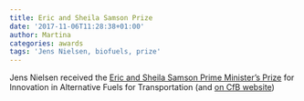 ```yaml
---
title: Eric and Sheila Samson Prize
date: '2017-11-06T11:28:38+01:00'
author: Martina
categories: awards
tags: 'Jens Nielsen, biofuels, prize'
---
```

Jens Nielsen received the [Eric and Sheila Samson Prime Minister’s Prize](http://www.fuelchoicessummit.com/Award.aspx) for Innovation in Alternative Fuels for Transportation (and [on CfB website](http://www.biosustain.dtu.dk/english/nyhedsbase/nyhed?id=9F3FB216-AEC5-44D2-9612-3C5AFB621924))
